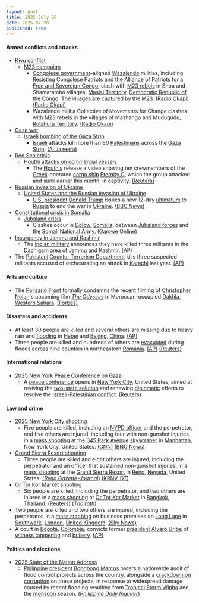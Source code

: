 ```yaml
---
layout: post
title: 2025 July 28
date: 2025-07-28
published: true
---
```



#### Armed conflicts and attacks

* [Kivu conflict](https://en.wikipedia.org/wiki/Kivu_conflict "Kivu conflict")
  * [M23 campaign](https://en.wikipedia.org/wiki/M23_campaign_%282022%E2%80%93present%29 "M23 campaign (2022–present)")
    * [Congolese government](https://en.wikipedia.org/wiki/Politics_of_the_Democratic_Republic_of_the_Congo "Politics of the Democratic Republic of the Congo")–aligned [Wazalendo](https://en.wikipedia.org/wiki/Wazalendo "Wazalendo") militias, including Resisting Congolese Patriots and the [Alliance of Patriots for a Free and Sovereign Congo](https://en.wikipedia.org/wiki/Alliance_of_Patriots_for_a_Free_and_Sovereign_Congo "Alliance of Patriots for a Free and Sovereign Congo"), clash with [M23 rebels](https://en.wikipedia.org/wiki/March_23_Movement "March 23 Movement") in Shoa and Shamarambo villages, [Masisi Territory](https://en.wikipedia.org/wiki/Masisi_Territory "Masisi Territory"), [Democratic Republic of the Congo](https://en.wikipedia.org/wiki/Democratic_Republic_of_the_Congo "Democratic Republic of the Congo"). The villages are captured by the M23. [(Radio Okapi)](https://www.radiookapi.net/2025/07/28/actualite/securite/nord-kivu-passation-des-examens-detat-dans-un-climat-marque-par-les) [(Radio Okapi)](https://www.radiookapi.net/2025/07/29/actualite/securite/affrontements-entre-afcm23-et-wazalendo-dans-le-territoire-de-masisi)
    * Wazalendo militia Collective of Movements for Change clashes with M23 rebels in the villages of Mashango and Mudugudu, [Rutshuru Territory](https://en.wikipedia.org/wiki/Rutshuru_Territory "Rutshuru Territory"). [(Radio Okapi)](https://www.radiookapi.net/2025/07/28/actualite/securite/nord-kivu-passation-des-examens-detat-dans-un-climat-marque-par-les)
* [Gaza war](https://en.wikipedia.org/wiki/Gaza_war "Gaza war")
  * [Israeli bombing of the Gaza Strip](https://en.wikipedia.org/wiki/Israeli_bombing_of_the_Gaza_Strip "Israeli bombing of the Gaza Strip")
    * [Israeli](https://en.wikipedia.org/wiki/Israel_Defense_Forces "Israel Defense Forces") attacks kill more than 80 [Palestinians](https://en.wikipedia.org/wiki/Palestinians "Palestinians") across the [Gaza Strip](https://en.wikipedia.org/wiki/Gaza_Strip "Gaza Strip"). [(Al Jazeera)](https://www.aljazeera.com/news/liveblog/2025/7/28/live-israel-lets-aid-into-gaza-but-un-says-its-not-enough-to-stop-famine)
* [Red Sea crisis](https://en.wikipedia.org/wiki/Red_Sea_crisis "Red Sea crisis")
  * [Houthi attacks on commercial vessels](https://en.wikipedia.org/wiki/Houthi_attacks_on_commercial_vessels "Houthi attacks on commercial vessels")
    * The [Houthis](https://en.wikipedia.org/wiki/Houthi "Houthi") release a video showing ten crewmembers of the [Greek](https://en.wikipedia.org/wiki/Greece "Greece")-operated [cargo ship](https://en.wikipedia.org/wiki/Cargo_ship "Cargo ship") [Eternity C](https://en.wikipedia.org/wiki/Eternity_C "Eternity C"), which the group attacked and sunk earlier this month, in captivity. [(Reuters)](https://www.reuters.com/world/europe/houthis-say-they-hold-10-crew-greek-operated-ship-they-sank-off-yemen-2025-07-28/)
* [Russian invasion of Ukraine](https://en.wikipedia.org/wiki/Russian_invasion_of_Ukraine "Russian invasion of Ukraine")
  * [United States and the Russian invasion of Ukraine](https://en.wikipedia.org/wiki/United_States_and_the_Russian_invasion_of_Ukraine "United States and the Russian invasion of Ukraine")
    * [U.S. president](https://en.wikipedia.org/wiki/President_of_the_United_States "President of the United States") [Donald Trump](https://en.wikipedia.org/wiki/Donald_Trump "Donald Trump") issues a new 12-day [ultimatum](https://en.wikipedia.org/wiki/Ultimatum "Ultimatum") to [Russia](https://en.wikipedia.org/wiki/Russia "Russia") to end the war in [Ukraine](https://en.wikipedia.org/wiki/Ukraine "Ukraine"). [(BBC News)](https://www.bbc.co.uk/news/live/c5y0d0yz282t)
* [Constitutional crisis in Somalia](https://en.wikipedia.org/wiki/Constitutional_crisis_in_Somalia "Constitutional crisis in Somalia")
  * [Jubaland crisis](https://en.wikipedia.org/wiki/Jubaland_crisis "Jubaland crisis")
    * Clashes occur in [Dolow](https://en.wikipedia.org/wiki/Dolow "Dolow"), [Somalia](https://en.wikipedia.org/wiki/Somalia "Somalia"), between [Jubaland forces](https://en.wikipedia.org/wiki/Jubaland_Dervish_Force "Jubaland Dervish Force") and the [Somali National Army](https://en.wikipedia.org/wiki/Somali_National_Army "Somali National Army"). [(Garowe Online)](https://www.garoweonline.com/en/news/somalia/somalia-heavy-clashes-erupt-in-dolow-between-jubaland-forces-and-somali-federal-troops)
* [Insurgency in Jammu and Kashmir](https://en.wikipedia.org/wiki/Insurgency_in_Jammu_and_Kashmir "Insurgency in Jammu and Kashmir")
  * The [Indian military](https://en.wikipedia.org/wiki/Indian_military "Indian military") announces they have killed three militants in the [Dachigam](https://en.wikipedia.org/wiki/Dachigam_National_Park "Dachigam National Park") area of [Jammu and Kashmir](https://en.wikipedia.org/wiki/Jammu_and_Kashmir_%28union_territory%29 "Jammu and Kashmir (union territory)"). [(AP)](https://apnews.com/article/india-pakistan-kashmir-gunfight-5468da2749e282612d499bb720a7c390)
* The [Pakistani](https://en.wikipedia.org/wiki/Pakistan "Pakistan") [Counter Terrorism Department](https://en.wikipedia.org/wiki/Counter_Terrorism_Department_%28Pakistan%29 "Counter Terrorism Department (Pakistan)") kills three suspected militants accused of orchestrating an attack in [Karachi](https://en.wikipedia.org/wiki/Karachi "Karachi") last year. [(AP)](https://apnews.com/article/pakistan-security-raid-killed-mastermind-attack-chinese-0ee4dadc5ac5b2708bf6edf26149b8ca)

#### Arts and culture

* The [Polisario Front](https://en.wikipedia.org/wiki/Polisario_Front "Polisario Front") formally condemns the recent filming of [Christopher Nolan](https://en.wikipedia.org/wiki/Christopher_Nolan "Christopher Nolan")'s upcoming film *[The Odyssey](https://en.wikipedia.org/wiki/The_Odyssey_%282026_film%29 "The Odyssey (2026 film)")* in Moroccan-occupied [Dakhla, Western Sahara](https://en.wikipedia.org/wiki/Dakhla%2C_Western_Sahara "Dakhla, Western Sahara"). [(Forbes)](https://www.forbes.com/sites/conormurray/2025/07/28/christopher-nolans-odyssey-courts-controversy-for-shooting-in-disputed-african-territory/)

#### Disasters and accidents

* At least 30 people are killed and several others are missing due to heavy rain and [flooding](https://en.wikipedia.org/wiki/Flood "Flood") in [Hebei](https://en.wikipedia.org/wiki/Hebei "Hebei") and [Beijing](https://en.wikipedia.org/wiki/Beijing "Beijing"), [China](https://en.wikipedia.org/wiki/China "China"). [(AP)](https://apnews.com/article/china-beijing-hebei-floods-tianjin-a4b948153bd59fc3614ac8765b44e0e2)
* Three people are killed and hundreds of others are [evacuated](https://en.wikipedia.org/wiki/Emergency_evacuation "Emergency evacuation") during floods across nine counties in northeastern [Romania](https://en.wikipedia.org/wiki/Romania "Romania"). [(AP)](https://thehill.com/homenews/ap/ap-international/ap-flash-floods-in-romania-kill-at-least-1-person-and-force-hundreds-of-evacuations/mlite/) [(Reuters)](https://www.reuters.com/sustainability/climate-energy/floods-romania-kill-three-hundreds-evacuated-2025-07-28/)

#### International relations

* [2025 New York Peace Conference on Gaza](https://en.wikipedia.org/wiki/2025_New_York_Peace_Conference_on_Gaza "2025 New York Peace Conference on Gaza")
  * A [peace conference](https://en.wikipedia.org/wiki/Peace_conference "Peace conference") opens in [New York City](https://en.wikipedia.org/wiki/New_York_City "New York City"), United States, aimed at reviving the [two-state solution](https://en.wikipedia.org/wiki/Two-state_solution "Two-state solution") and renewing [diplomatic](https://en.wikipedia.org/wiki/Diplomat "Diplomat") efforts to resolve the [Israeli-Palestinian conflict](https://en.wikipedia.org/wiki/Israeli-Palestinian_conflict "Israeli-Palestinian conflict"). [(Reuters)](https://www.reuters.com/world/middle-east/ministers-gather-un-delayed-meeting-israel-palestinians-2025-07-28/)

#### Law and crime

* [2025 New York City shooting](https://en.wikipedia.org/wiki/2025_New_York_City_shooting "2025 New York City shooting")
  * Five people are killed, including an [NYPD officer](https://en.wikipedia.org/wiki/New_York_City_Police_Department "New York City Police Department") and the perpetrator, and five others are injured, including four with non-gunshot injuries, in a [mass shooting](https://en.wikipedia.org/wiki/Mass_shootings_in_the_United_States "Mass shootings in the United States") at the [345 Park Avenue](https://en.wikipedia.org/wiki/345_Park_Avenue "345 Park Avenue") [skyscraper](https://en.wikipedia.org/wiki/Skyscraper "Skyscraper") in [Manhattan](https://en.wikipedia.org/wiki/Manhattan "Manhattan"), New York City, United States. [(CNN)](https://www.cnn.com/us/live-news/new-york-city-midtown-manhattan-shooting-07-28-25#cmdnsyogl001o3b6nhh3p0qqa) [(BNO News)](https://bnonews.com/index.php/2025/07/active-shooter-reported-in-midtown-manhattan-large-emergency-response-underway/)
* [Grand Sierra Resort shooting](https://en.wikipedia.org/wiki/Grand_Sierra_Resort_shooting "Grand Sierra Resort shooting")
  * Three people are killed and eight others are injured, including the perpetrator and an officer that sustained non-gunshot injuries, in a [mass shooting](https://en.wikipedia.org/wiki/Mass_shootings_in_the_United_States "Mass shootings in the United States") at the [Grand Sierra Resort](https://en.wikipedia.org/wiki/Grand_Sierra_Resort "Grand Sierra Resort") in [Reno](https://en.wikipedia.org/wiki/Reno%2C_Nevada "Reno, Nevada"), [Nevada](https://en.wikipedia.org/wiki/Nevada "Nevada"), United States. [(*Reno Gazette-Journal*)](https://www.rgj.com/story/news/crime/2025/07/28/grand-sierra-resort-shooting-suspect-custody/85406381007/) [(KRNV-DT)](https://mynews4.com/news/local/reno-police-respond-to-shooting-at-grand-sierra-resort-urge-public-to-avoid-area)
* [Or Tor Kor Market shooting](https://en.wikipedia.org/wiki/Or_Tor_Kor_Market_shooting "Or Tor Kor Market shooting")
  * Six people are killed, including the perpetrator, and two others are injured in a [mass shooting](https://en.wikipedia.org/wiki/Mass_shooting "Mass shooting") at [Or Tor Kor Market](https://en.wikipedia.org/wiki/Or_Tor_Kor_Market "Or Tor Kor Market") in [Bangkok](https://en.wikipedia.org/wiki/Bangkok "Bangkok"), [Thailand](https://en.wikipedia.org/wiki/Thailand "Thailand"). [(Reuters)](https://www.reuters.com/world/asia-pacific/least-six-killed-shooting-incident-bangkok-2025-07-28/) [(*Thairath*)](https://www.thairath.co.th/news/crime/2873234)
* Two people are killed and two others are injured, including the perpetrator, in a [mass stabbing](https://en.wikipedia.org/wiki/Mass_stabbing "Mass stabbing") on business premises on [Long Lane](https://en.wikipedia.org/wiki/Long_Lane_%28Southwark%29 "Long Lane (Southwark)") in [Southwark](https://en.wikipedia.org/wiki/Southwark "Southwark"), [London](https://en.wikipedia.org/wiki/London "London"), [United Kingdom](https://en.wikipedia.org/wiki/United_Kingdom "United Kingdom"). [(Sky News)](https://news.sky.com/story/two-killed-in-stabbing-at-business-premises-in-london-13403183)
* A court in [Bogotá](https://en.wikipedia.org/wiki/Bogot%C3%A1 "Bogotá"), [Colombia](https://en.wikipedia.org/wiki/Colombia "Colombia"), convicts former [president](https://en.wikipedia.org/wiki/President_of_Colombia "President of Colombia") [Álvaro Uribe](https://en.wikipedia.org/wiki/%C3%81lvaro_Uribe "Álvaro Uribe") of [witness tampering](https://en.wikipedia.org/wiki/Witness_tampering "Witness tampering") and [bribery](https://en.wikipedia.org/wiki/Bribery "Bribery"). [(AP)](https://apnews.com/article/colombia-uribe-trial-c5d7fa2bb152ef57f3dab83011e052db)

#### Politics and elections

* [2025 State of the Nation Address](https://en.wikipedia.org/wiki/2025_State_of_the_Nation_Address_%28Philippines%29 "2025 State of the Nation Address (Philippines)")
  * [Philippine](https://en.wikipedia.org/wiki/Philippines "Philippines") [president](https://en.wikipedia.org/wiki/President_of_the_Philippines "President of the Philippines") [Bongbong Marcos](https://en.wikipedia.org/wiki/Bongbong_Marcos "Bongbong Marcos") orders a nationwide audit of flood control projects across the country, alongside a [crackdown on corruption](https://en.wikipedia.org/wiki/Anti-corruption "Anti-corruption") on these projects, in response to widespread damage caused by recent flooding resulting from [Tropical Storm Wipha](https://en.wikipedia.org/wiki/Tropical_Storm_Wipha_%282025%29 "Tropical Storm Wipha (2025)") and the [monsoon](https://en.wikipedia.org/wiki/Monsoon "Monsoon") season. [(*Philippine Daily Inquirer*)](https://newsinfo.inquirer.net/2088472/sona-2025-marcos-on-corrupt-people-in-flood-control-deals-shame-on-you?utm_source=(direct)&utm_medium=gallery)
